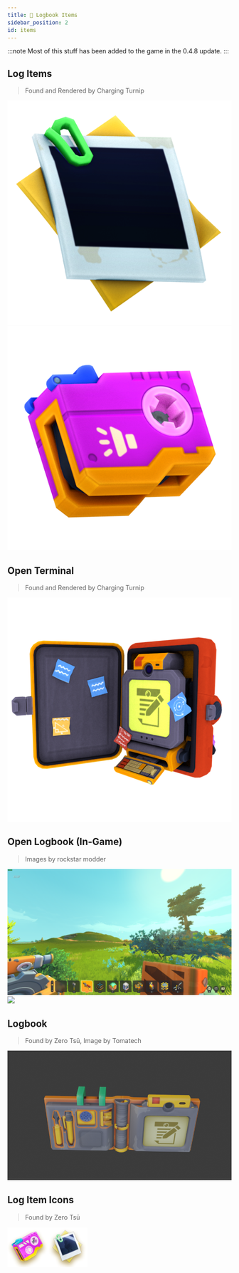 ```yaml
---
title: 📼 Logbook Items
sidebar_position: 2
id: items
---
```


:::note
Most of this stuff has been added to the game in the 0.4.8 update.
:::

## Log Items
> Found and Rendered by Charging Turnip

![](./image.png)
![](./audio.png)

## Open Terminal
> Found and Rendered by Charging Turnip

![](./openterminal.png)

## Open Logbook (In-Game)
> Images by rockstar modder

![](./open-ingame-1.png)
![](./open-ingame-2.png)

## Logbook
> Found by Zero Tsū, Image by Tomatech

![](./render.png)

## Log Item Icons
> Found by Zero Tsū

![](./icons.png)
